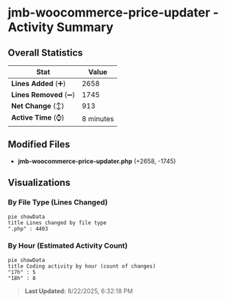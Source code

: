 # jmb-woocommerce-price-updater - Activity Summary 

## Overall Statistics

| Stat                   | Value                                                             |
| ---------------------- | ----------------------------------------------------------------- |
| **Lines Added** (➕)   | 2658                                          |
| **Lines Removed** (➖) | 1745                                        |
| **Net Change** (↕)    | 913                |
| **Active Time** (⌚)   | 8 minutes |


## Modified Files
- **jmb-woocommerce-price-updater.php** (+2658, -1745)

## Visualizations

### By File Type (Lines Changed)

```mermaid
pie showData
title Lines changed by file type
".php" : 4403
```

### By Hour (Estimated Activity Count)

```mermaid
pie showData
title Coding activity by hour (count of changes)
"17h" : 5
"18h" : 8
```


> **Last Updated:** 8/22/2025, 6:32:18 PM